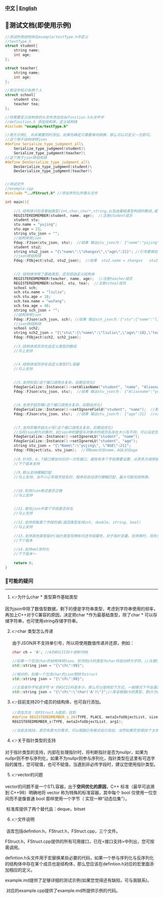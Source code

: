### [中文](https://github.com/HuaGouFdog/FdogSerialize/blob/master/example/example.md) | [**English**](https://github.com/HuaGouFdog/FdogSerialize/blob/master/example/example_EN.md)



## :christmas_tree:测试文档(即使用示例)

```cpp
//测试所用结构体在example/testType.h中定义
//textType.h
struct student{
  	string name;
    int age;
};

struct teacher{
    string name;
    int age;
};

//假设学校只有两个人
struct school{
    student stu;
    teacher tea;
};

//将需要定义结构体的头文件添加在definition.h头文件中
//definition.h 添加结构体，定义结构体
#include "example/testType.h"

//用于示例2, 并非需要同时添加，如果你确定只需要单向转换，那么可以只定义一方即可。
//这个用于结构体转json
#define Serialize_type_judgment_all\
    Serialize_type_judgment(student)\
    Serialize_type_judgment(teacher)\
//这个用于json转结构体
#define DesSerialize_type_judgment_all\
    DesSerialize_type_judgment(student)\
    DesSerialize_type_judgment(teacher)\


//测试文件
//example.cpp
#include "../FStruct.h" //添加序列化所需头文件

int main(){
    
    //1.结构体只包含基础类型(int,char,char*,string,以及由基础类型构成的数组,或者是STL容器(map暂不支持全类型))，则只需要注册成员即可。
    REGISTEREDMEMBER(student, name, age);  //注册student成员
    student stu;
    stu.name = "yujing";
    stu.age = 21;
    string stu_json = "";
    //结构体转json
    Fdog::FJson(stu_json, stu);  //结果 输出stu_json为： {"name":"yujing","age":21}
    student stu2;
    string stu2_json = "{\"name\":\"zhangxv\",\"age\":21}"; //引号要做处理
    //json转结构体
    Fdog::FObject(stu2, stu2_json);  //结果  stu2.name = zhangxv   stu2.age = 21
    
    
    //2.结构体中除了基础类型，还包括自定义结构体
    REGISTEREDMEMBER(teacher, name, age);  //注册teacher成员
    REGISTEREDMEMBER(school, stu, tea);  //注册school成员
    school sch;
    sch.stu.name = "liuliu";
    sch.stu.age = 18;
    sch.tea.name = "wufang";
    sch.tea.age = 48;
    string sch_json = "";
    //结构体转json
    Fdog::FJson(sch_json, sch); //结果 输出sch_json为：{"stu":{"name":"liuliu","age":18},"tea":{"name":"wufang","age":48}}
  	//json转结构体
    school sch2;
    string sch2_json = "{\"stu\":{\"name\":\"liuliu\",\"age\":18},\"tea\":{\"name\":\"wufang\",\"age\":48}}";
    Fdog::FObject(sch2, sch2_json);
    
    //3.结构体成员存在自定义类型的数组
    //马上支持
    
    
    //4.结构体成员存在自定义类型STL容器
    //马上支持
    
    
    //5.支持别名(这个接口调用太复杂，后期会优化)
    FdogSerialize::Instance()->setAliasName("student", "name", "Aliasname"); //第一个参数为类型，第二参数为原名，第三个参数为别名
    Fdog::FJson(stu_json, stu);  //结果 输出stu_json为： {"Aliasname":"yujing","age":21}
    
    
    //6.支持字段忽略(这个接口调用太复杂，后期会优化)
    FdogSerialize::Instance()->setIgnoreField("student", "name");  //第一个参数为类型，第二参数为需要忽略的字段
    Fdog::FJson(stu_json, stu);  //结果 输出stu_json为： {"age":21}  //name字段的数据将被忽略
    
    
    //7.支持忽略字段大小写(这个接口调用太复杂，后期会优化)
    //当将json转为对象时，如json中的键值与对象中的成员名存在大小写不同，可以设定忽略大小写。
    FdogSerialize::Instance()->setIgnoreLU("student", "name");
    FdogSerialize::Instance()->setIgnoreLU("student", "age");
    string stu_json = "{\"Name\":\"yujing\", \"AGE\":21}";
    Fdog::FObject(stu, stu_json);  //将Name对应name，AGE对应age
    
    //8.针对5，6，7接口增加对应的一次性接口，避免有多个字段需要设置，从而多次调用接口
    //下个版本支持
    
    //9.默认支持模糊匹配
    //马上支持，当不小心写错字段名时，程序将自动进行模糊匹配，最大可能完成转换。
    
    
    //10.检测Json格式是否正确
    //马上支持
    
    
    //11.查找json中某个字段是否存在
    //马上支持
    
    //12.支持获取某个字段的值(返回类型支持int, double, string, bool)
    //马上支持
    
    //13.支持其他类型指针(指针类型将拥有可选字段属性，对于指针变量，在转换时，将先判断指针地址是否为空，若为空，将不进行转换，类似于忽略字段)
    //下个版本
    
    //14.支持xml序列化
    //下下版本～
    
    return 0;
}
```



### :christmas_tree:可能的疑问

---



1. :point_right:为什么char * 类型算作基础类型

​	因为json中除了数值型数据，剩下的便是字符串类型，考虑到字符串使用的频率，再加上C++对于C兼容的原因，决定把char *作为最基础类型，除了char * 可以存储字符串，也可使用string存储字符串。

2. :point_right:char 类型怎么传递 

   由于JSON并不支持单引号，所以将使用数值传递并还原，例如：

   ```cpp
   char ch = 'A'; //A的ASCII码十进制为98
   
   //如果一个包含char的结构体转Json，检测到ch的类型为char将自动转为字符，//注意C++的中的转义
   std::string json = "{\"ch\":98}";
   
   //相对的，如果一个包含char的json想转为struct
   std::string json = "{\"ch\":98}";
   
   //又或者你不知道字符'A'的ASCII码是多少，那么可以使用如下方式，一般情况下不会遇到自己写json
   std::string json = "{\"ch\":\"char('A')\"}";//库会根据ch的类型，若ch为char类型自动将\"char('A')\"转为98
   ```

   

3. :point_right:目前支持20个成员的结构体，也可自行添加。

   ```cpp
   //添加方法：在FStruct.h底部，找到
   #define REGISTEREDMEMBER_s_20(TYPE, PLACE, metaInfoObjectList, size, arg1, ...) \
   REGISTEREDMEMBER_s(TYPE, metaInfoObjectList, arg1);
   
   //当前支持20，若您有更大的需求，可以根据已有格式自行添加，当然如果您觉得20个太多，也可以自行删除。
   ```

   

4. :point_right:关于指针类型的支持

​		对于指针类型的支持，内部在处理指针时，将判断指针是否为nullpr，如果为nullpr则不参与序列化，如果不为nullpr则参与序列化，指针类型在这里有可选字段的属性，您可赋值，也可不赋值，当遇到非必传字段时，建议您使用指针类型。



5. :point_right:vector<bool>的问题

​	vector<bool>的问题不是一个STL容器，出于**空间优化的原因**，C++ 标准（最早可追溯到 C++98）明确地将 vector<bool> 称为特殊的标准容器，其中每个 bool 仅使用一位空间而不是像普通 bool 那样使用一个字节（ 实现一种“动态位集”）。

​	标准库提供了两个替代品：deque<bool>，bitset



6. :point_right:文件说明

​	该库包括defintion.h，FStruct.h，FStruct.cpp，三个文件。

​	FStruct.h，FStruct.cpp提供的所有可用接口，已在<接口支持>中列出，您可按需调用。

​	defintion.h头文件用于宏替换某些必要的代码，如果一个参与序列化与反序列化的结构体中存在某个成员也是结构体，那么您应该在defintion.h对应的宏里面添	加相应的定义。

​	example.md提供了足够详细的测试示例(如果您觉得还有缺陷，可与我联系)。

​	对应的example.cpp提供了example.md所提供示例的代码。